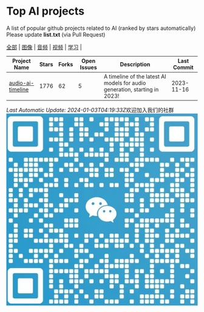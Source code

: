# Top AI projects
A list of popular github projects related to AI (ranked by stars automatically)
Please update **list.txt** (via Pull Request)

<a href="./README.md">全部</a> |   <a href="./READMEpicture.md">图像</a> |   <a href="./READMEaudio.md">音频</a> | <a href="./READMEvideo.md">视频</a> | <a href="./READMElearn.md">学习</a> | 

| Project Name | Stars | Forks | Open Issues | Description | Last Commit |
| ------------ | ----- | ----- | ----------- | ----------- | ----------- |
| [audio-ai-timeline](https://github.com/archinetai/audio-ai-timeline) | 1776 | 62 | 5 | A timeline of the latest AI models for audio generation, starting in 2023! | 2023-11-16 |

*Last Automatic Update: 2024-01-03T04:19:33Z*欢迎加入我们的社群 ![](https://raw.githubusercontent.com/mouuii/picture/master/weichat.jpg) 